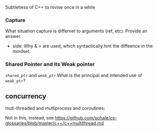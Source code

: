 Subtletiess of C++ to revise once in a while

### Capture
What situation capture is differnet to arguments (ref, etc). Provide an answer.
* side: Why & = are used, which syntactically hint the diffeence in the mindset.

### Shared Pointer and its Weak pointer
`shared_ptr` and `weak_ptr`
What is the principal and intended use of `weak_ptr`?

## concurrency
muti-threaded and mutliprocess and coroutines:

Not in this, instead, see https://github.com/sohale/cs-glossaries/blob/master/c++/c++multithread.md
